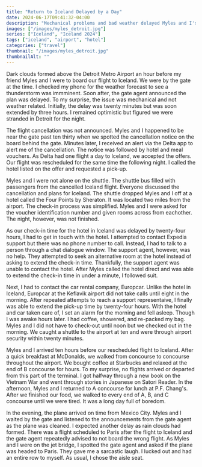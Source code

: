 ```yaml
---
title: "Return to Iceland Delayed by a Day"
date: 2024-06-17T09:41:32-04:00
description: "Mechanical problems and bad weather delayed Myles and I's return to Iceland in May 2024."
images: ["/images/myles_detroit.jpg"]
series: ["Iceland", "Iceland 2024"]
tags: ["iceland", "airport", "hotel"]
categories: ["travel"]
thumbnail: "/images/myles_detroit.jpg"
thumbnailAlt: ""
---
```


Dark clouds formed above the Detroit Metro Airport an hour before my friend Myles and I were to board our flight to Iceland. We were by the gate at the time. I checked my phone for the weather forecast to see a thunderstorm was immminent. Soon after, the gate agent announced the plan was delayed. To my surprise, the issue was mechanical and not weather related. Initially, the delay was twenty minutes but was soon extended by three hours. I remained optimistic but figured we were stranded in Detroit for the night.

The flight cancellation was not announced. Myles and I happened to be near the gate past ten thirty when we spotted the cancellation notice on the board behind the gate. Minutes later, I received an alert via the Delta app to alert me of the cancellation. The notice was followed by hotel and meal vouchers. As Delta had one flight a day to Iceland, we accepted the offers. Our flight was rescheduled for the same time the following night. I called the hotel listed on the offer and requested a pick-up.

Myles and I were not alone on the shuttle. The shuttle bus filled with passengers from the cancelled Iceland flight. Everyone discussed the cancellation and plans for Iceland. The shuttle dropped Myles and I off at a hotel called the Four Points by Sheraton. It was located two miles from the airport. The check-in process was simplified. Myles and I were asked for the voucher identification number and given rooms across from eachother. The night, however, was not finished.

As our check-in time for the hotel in Iceland was delayed by twenty-four hours, I had to get in touch with the hotel. I attempted to contact Expedia support but there was no phone number to call. Instead, I had to talk to a person through a chat dialogue window. The support agent, however, was no help. They attempted to seek an alternative room at the hotel instead of asking to extend the check-in time. Thankfully, the support agent was unable to contact the hotel. After Myles called the hotel direct and was able to extend the check-in time in under a minute, I followed suit.

Next, I had to contact the car rental company, Europcar. Unlike the hotel in Iceland, Europcar at the Keflavik airport did not take calls until eight in the morning. After repeated attempts to reach a support representaive, I finally was able to extend the pick-up time by twenty-four hours. With the hotel and car taken care of, I set an alarm for the morning and fell asleep. Though I was awake hours later. I had coffee, showered, and re-packed my bag. Myles and I did not have to check-out until noon but we checked out in the morning. We caught a shuttle to the airport at ten and were through airport security within twenty minutes.

Myles and I arrived ten hours before our rescheduled flight to Iceland. After a quick breakfast at McDonalds, we walked from concourse to concourse throughout the airport. We bought coffee at Starbucks and relaxed at the end of B concourse for hours. To my surprise, no flights arrived or departed from this part of the terminal. I got halfway through a new book on the Vietnam War and went through stories in Japanese on Satori Reader. In the afternoon, Myles and I returned to A concourse for lunch at P.F. Chang's. After we finished our food, we walked to every end of A, B, and C concourse until we were tired. It was a long day full of boredom.

In the evening, the plane arrived on time from Mexico City. Myles and I waited by the gate and listened to the announcements from the gate agent as the plane was cleaned. I expected another delay as rain clouds had formed. There was a flight scheduled to Paris after the flight to Iceland and the gate agent repeatedly advised to not board the wrong flight. As Myles and I were on the jet bridge, I spotted the gate agent and asked if the plane was headed to Paris. They gave me a sarcastic laugh. I lucked out and had an entire row to myself. As usual, I chose the aisle seat.
